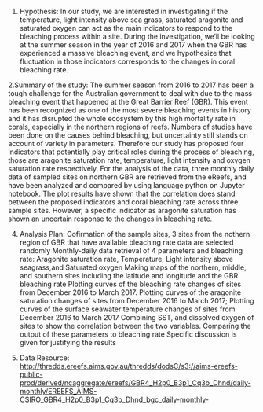 1. Hypothesis: In our study, we are interested in investigating if the temperature, light intensity above sea grass, saturated aragonite and saturated oxygen can act as the main indicators to respond to the bleaching process within a site. During the investigation, we’ll be looking at the summer season in the year of 2016 and 2017 when the GBR has experienced a massive bleaching event, and we hypothesize that fluctuation in those indicators corresponds to the changes in coral bleaching rate.

2.Summary of the study: The summer season from 2016 to 2017 has been a tough challenge for the Australian government to deal with due to the mass bleaching event that happened at the Great Barrier Reef (GBR). This event has been recognized as one of the most severe bleaching events in history and it has disrupted the whole ecosystem by this high mortality rate in corals, especially in the northern regions of reefs. Numbers of studies have been done on the causes behind bleaching, but uncertainty still stands on account of variety in parameters. Therefore our study has proposed four indicators that potentially play critical roles during the process of bleaching, those are aragonite saturation rate, temperature, light intensity and oxygen saturation rate respectively. For the analysis of the data, three monthly daily data of sampled sites on northern GBR are retrieved from the eReefs, and have been analyzed and compared by using language python on Jupyter notebook. The plot results have shown that the correlation does stand between the proposed indicators and coral bleaching rate across three sample sites. However, a specific indicator as aragonite saturation has shown an uncertain response to the changes in bleaching rate. 


4. Analysis Plan:
Cofirmation of the sample sites, 3 sites from the nothern region of GBR that have available bleaching rate data are selected randomly
Monthly-daily data retrieval of 4 parameters and bleaching rate: Aragonite saturation rate, Temperature, Light intensity above seagrass,and Saturated oxygen
Making maps of the northern, middle, and southern sites including the latitude and longitude and the GBR bleaching rate
Plotting curves of the bleaching rate changes of sites from December 2016 to March 2017.
Plotting curves of the aragonite saturation changes of sites from December 2016 to March 2017;
Plotting curves of the surface seawater temperature changes of sites from December 2016 to March 2017
Combining SST, and dissolved oxygen of sites to show the correlation between the two variables.
Comparing the output of these parameters to bleaching rate
Specific discussion is given for justifying the results


5. Data Resource: http://thredds.ereefs.aims.gov.au/thredds/dodsC/s3://aims-ereefs-public-prod/derived/ncaggregate/ereefs/GBR4_H2p0_B3p1_Cq3b_Dhnd/daily-monthly/EREEFS_AIMS-CSIRO_GBR4_H2p0_B3p1_Cq3b_Dhnd_bgc_daily-monthly-
